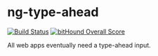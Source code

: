 # ng-type-ahead

[![Build Status](https://travis-ci.org/staydecent/ng-type-ahead.svg?branch=master)](https://travis-ci.org/staydecent/ng-type-ahead) [![bitHound Overall Score](https://www.bithound.io/github/staydecent/ng-type-ahead/badges/score.svg)](https://www.bithound.io/github/staydecent/ng-type-ahead)

All web apps eventually need a type-ahead input.
